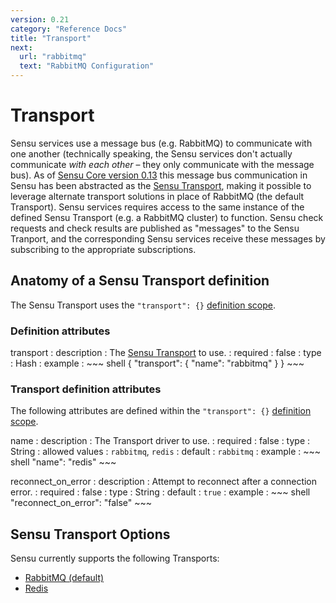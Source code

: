 ```yaml
---
version: 0.21
category: "Reference Docs"
title: "Transport"
next:
  url: "rabbitmq"
  text: "RabbitMQ Configuration"
---
```


# Transport

Sensu services use a message bus (e.g. RabbitMQ) to communicate with one
another (technically speaking, the Sensu services don't actually communicate
_with each other_ &ndash; they only communicate with the message bus). As of
[Sensu Core version 0.13](https://github.com/sensu/sensu/blob/master/CHANGELOG.md#0130---2014-06-12)
this message bus communication in Sensu has been abstracted as the
[Sensu Transport](https://github.com/sensu/sensu-transport), making it possible
to leverage alternate transport solutions in place of RabbitMQ (the default
Transport). Sensu services requires access to the same instance of the defined
Sensu Transport (e.g. a RabbitMQ cluster) to function. Sensu check requests and
check results are published as "messages" to the Sensu Tranport, and the
corresponding Sensu services receive these messages by subscribing to the
appropriate subscriptions.

## Anatomy of a Sensu Transport definition

The Sensu Transport uses the `"transport": {}`
[definition scope](configuration#configuration-scopes).

### Definition attributes

transport
: description
  : The [Sensu Transport](https://github.com/sensu/sensu-transport) to use.
: required
  : false
: type
  : Hash
: example
  : ~~~ shell
    {
      "transport": {
        "name": "rabbitmq"
      }
    }
    ~~~

### Transport definition attributes

The following attributes are defined within the `"transport": {}`
[definition scope](configuration#configuration-scopes).

name
: description
  : The Transport driver to use.
: required
  : false
: type
  : String
: allowed values
  : `rabbitmq`, `redis`
: default
  : `rabbitmq`
: example
  : ~~~ shell
    "name": "redis"
    ~~~

reconnect_on_error
: description
  : Attempt to reconnect after a connection error.
: required
  : false
: type
  : String
: default
  : `true`
: example
  : ~~~ shell
    "reconnect_on_error": "false"
    ~~~

## Sensu Transport Options

Sensu currently supports the following Transports:

- [RabbitMQ (default)](redis)
- [Redis](redis)
